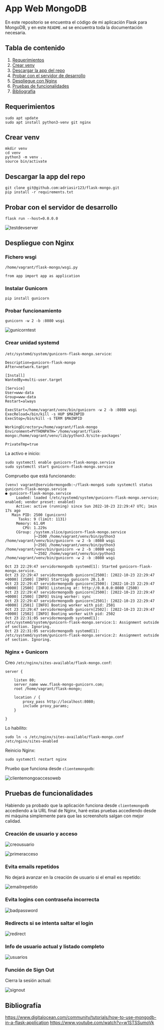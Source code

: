 # App Web MongoDB

En este repositorio se encuentra el código de mi aplicación Flask para MongoDB, y en este `README.md` se encuentra toda la documentación necesaria.

## Tabla de contenido
1. [Requerimientos](#requerimientos)
2. [Crear venv](#crear-venv)
3. [Descargar la app del repo](#descargar-la-app-del-repo)
4. [Probar con el servidor de desarrollo](#probar-con-el-servidor-de-desarrollo)
5. [Despliegue con Nginx](#despliegue-con-nginx)
6. [Pruebas de funcionalidades](#pruebas-de-funcionalidades)
7. [Bibliografía](#bibliografía)

## Requerimientos

```shell
sudo apt update
sudo apt install python3-venv git nginx
```

## Crear venv

```shell
mkdir venv
cd venv
python3 -m venv .
source bin/activate
```

## Descargar la app del repo

```shell
git clone git@github.com:adriasir123/flask-mongo.git
pip install -r requirements.txt
```

## Probar con el servidor de desarrollo

```shell
flask run --host=0.0.0.0
```

![testdevserver](https://i.imgur.com/xbcOTBK.png)

## Despliegue con Nginx

### Fichero wsgi

`/home/vagrant/flask-mongo/wsgi.py`

```shell
from app import app as application
```

### Instalar Gunicorn

```shell
pip install gunicorn
```

### Probar funcionamiento

```shell
gunicorn -w 2 -b :8080 wsgi
```

![gunicorntest](https://i.imgur.com/6xQkVOo.png)

### Crear unidad systemd

`/etc/systemd/system/gunicorn-flask-mongo.service`:

```shell
Description=gunicorn-flask-mongo
After=network.target

[Install]
WantedBy=multi-user.target

[Service]
User=www-data
Group=www-data
Restart=always

ExecStart=/home/vagrant/venv/bin/gunicorn -w 2 -b :8080 wsgi
ExecReload=/bin/kill -s HUP $MAINPID
ExecStop=/bin/kill -s TERM $MAINPID

WorkingDirectory=/home/vagrant/flask-mongo
Environment=PYTHONPATH='/home/vagrant/flask-mongo:/home/vagrant/venv/lib/python3.9/site-packages'

PrivateTmp=true
```

La activo e inicio:

```shell
sudo systemctl enable gunicorn-flask-mongo.service
sudo systemctl start gunicorn-flask-mongo.service
```

Compruebo que está funcionando:

```shell
(venv) vagrant@servidormongodb:~/flask-mongo$ sudo systemctl status gunicorn-flask-mongo.service
● gunicorn-flask-mongo.service
     Loaded: loaded (/etc/systemd/system/gunicorn-flask-mongo.service; enabled; vendor preset: enabled)
     Active: active (running) since Sun 2022-10-23 22:29:47 UTC; 1min 17s ago
   Main PID: 2500 (gunicorn)
      Tasks: 9 (limit: 1131)
     Memory: 61.6M
        CPU: 1.229s
     CGroup: /system.slice/gunicorn-flask-mongo.service
             ├─2500 /home/vagrant/venv/bin/python3 /home/vagrant/venv/bin/gunicorn -w 2 -b :8080 wsgi
             ├─2501 /home/vagrant/venv/bin/python3 /home/vagrant/venv/bin/gunicorn -w 2 -b :8080 wsgi
             └─2502 /home/vagrant/venv/bin/python3 /home/vagrant/venv/bin/gunicorn -w 2 -b :8080 wsgi

Oct 23 22:29:47 servidormongodb systemd[1]: Started gunicorn-flask-mongo.service.
Oct 23 22:29:47 servidormongodb gunicorn[2500]: [2022-10-23 22:29:47 +0000] [2500] [INFO] Starting gunicorn 20.1.0
Oct 23 22:29:47 servidormongodb gunicorn[2500]: [2022-10-23 22:29:47 +0000] [2500] [INFO] Listening at: http://0.0.0.0:8080 (2500)
Oct 23 22:29:47 servidormongodb gunicorn[2500]: [2022-10-23 22:29:47 +0000] [2500] [INFO] Using worker: sync
Oct 23 22:29:47 servidormongodb gunicorn[2501]: [2022-10-23 22:29:47 +0000] [2501] [INFO] Booting worker with pid: 2501
Oct 23 22:29:47 servidormongodb gunicorn[2502]: [2022-10-23 22:29:47 +0000] [2502] [INFO] Booting worker with pid: 2502
Oct 23 22:31:05 servidormongodb systemd[1]: /etc/systemd/system/gunicorn-flask-mongo.service:1: Assignment outside of section. Ignoring.
Oct 23 22:31:05 servidormongodb systemd[1]: /etc/systemd/system/gunicorn-flask-mongo.service:2: Assignment outside of section. Ignoring.
```

### Nginx + Gunicorn

Creo `/etc/nginx/sites-available/flask-mongo.conf`:

```shell
server {

    listen 80;
    server_name www.flask-mongo-gunicorn.com;
    root /home/vagrant/flask-mongo;

    location / {
        proxy_pass http://localhost:8080;
        include proxy_params;
    }

}
```

Lo habilito:

```shell
sudo ln -s /etc/nginx/sites-available/flask-mongo.conf /etc/nginx/sites-enabled
```

Reinicio Nginx:

```shell
sudo systemctl restart nginx
```

Pruebo que funciona desde `clientemongodb`:

![clientemongoaccesoweb](https://i.imgur.com/PcLt5ZI.png)

## Pruebas de funcionalidades

Habiendo ya probado que la aplicación funciona desde `clientemongodb` accediendo a la URL final de Nginx, haré estas pruebas accediendo desde mi máquina simplemente para que las screenshots salgan con mejor calidad.

### Creación de usuario y acceso

![creousuario](https://i.imgur.com/Q1kJd9X.png)

![primeracceso](https://i.imgur.com/bfx5slT.png)

### Evita emails repetidos

No dejará avanzar en la creación de usuario si el email es repetido:

![emailrepetido](https://i.postimg.cc/5tL9QjzW/email-repetidooooo.gif)

### Evita logins con contraseña incorrecta

![badpassword](https://i.postimg.cc/rFSynDmn/bad-password.gif)

### Redirects si se intenta saltar el login

![redirect](https://i.postimg.cc/gJH7fbCZ/redirect.gif)

### Info de usuario actual y listado completo

![usuarios](https://i.postimg.cc/05mG5CjV/usuarios.gif)

### Función de Sign Out

Cierra la sesión actual:

![signout](https://i.postimg.cc/VvcC03vD/signout.gif)

## Bibliografía

https://www.digitalocean.com/community/tutorials/how-to-use-mongodb-in-a-flask-application
https://www.youtube.com/watch?v=w1STSSumoVk
